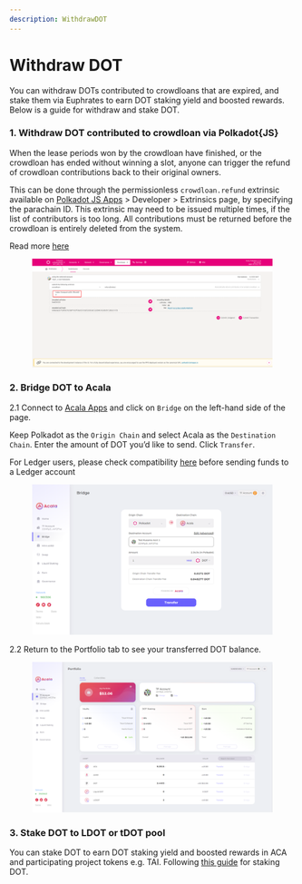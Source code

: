```yaml
---
description: WithdrawDOT
---
```


# Withdraw DOT

You can withdraw DOTs contributed to crowdloans that are expired, and stake them via Euphrates to earn DOT staking yield and boosted rewards. Below is a guide for withdraw and stake DOT.

### 1. **Withdraw DOT contributed to crowdloan via Polkadot{JS}**

When the lease periods won by the crowdloan have finished, or the crowdloan has ended without winning a slot, anyone can trigger the refund of crowdloan contributions back to their original owners.

This can be done through the permissionless `crowdloan.refund` extrinsic available on [Polkadot JS Apps](https://polkadot.js.org/apps) > Developer > Extrinsics page, by specifying the parachain ID. This extrinsic may need to be issued multiple times, if the list of contributors is too long. All contributions must be returned before the crowdloan is entirely deleted from the system.

Read more [here](https://wiki.polkadot.network/docs/learn-crowdloans#withdraw-crowdloaned-tokens)

<figure><img src="../../.gitbook/assets/image.png" alt=""><figcaption></figcaption></figure>

### 2. **Bridge DOT to Acala**

2.1 Connect to [Acala Apps](https://apps.acala.network/) and click on `Bridge` on the left-hand side of the page.

Keep Polkadot as the `Origin Chain` and select Acala as the `Destination Chain`. Enter the amount of DOT you’d like to send. Click `Transfer`.

For Ledger users, please check compatibility [here](https://github.com/Zondax/ledger-acala) before sending funds to a Ledger account

<figure><img src="../../.gitbook/assets/image (1).png" alt=""><figcaption></figcaption></figure>

2.2 Return to the Portfolio tab to see your transferred DOT balance.

<figure><img src="../../.gitbook/assets/image (2).png" alt=""><figcaption></figcaption></figure>

### 3. **Stake DOT to LDOT or tDOT pool**

You can stake DOT to earn DOT staking yield and boosted rewards in ACA and participating project tokens e.g. TAI. Following [this guide](https://farmdoc.acala.network/how-to-guides/use-euphrates/stake-dot) for staking DOT.
